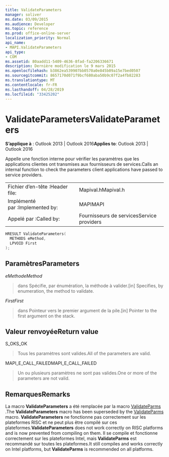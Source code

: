 ```yaml
---
title: ValidateParameters
manager: soliver
ms.date: 03/09/2015
ms.audience: Developer
ms.topic: reference
ms.prod: office-online-server
localization_priority: Normal
api_name:
- MAPI.ValidateParameters
api_type:
- COM
ms.assetid: 80aadd11-5409-4636-8fad-fa2206336671
description: Dernière modification le 9 mars 2015
ms.openlocfilehash: b3862ea539907bb0570a0e845b09a15e7bed0507
ms.sourcegitcommit: 8657170d071f9bcf680aba50b9c07f2a4fb82283
ms.translationtype: MT
ms.contentlocale: fr-FR
ms.lasthandoff: 04/28/2019
ms.locfileid: "33425202"
---
```

# <a name="validateparameters"></a><span data-ttu-id="30afc-103">ValidateParameters</span><span class="sxs-lookup"><span data-stu-id="30afc-103">ValidateParameters</span></span>

  
  
<span data-ttu-id="30afc-104">**S’applique à** : Outlook 2013 | Outlook 2016</span><span class="sxs-lookup"><span data-stu-id="30afc-104">**Applies to**: Outlook 2013 | Outlook 2016</span></span> 
  
<span data-ttu-id="30afc-105">Appelle une fonction interne pour vérifier les paramètres que les applications clientes ont transmises aux fournisseurs de services.</span><span class="sxs-lookup"><span data-stu-id="30afc-105">Calls an internal function to check the parameters client applications have passed to service providers.</span></span> 
  
|||
|:-----|:-----|
|<span data-ttu-id="30afc-106">Fichier d’en-tête :</span><span class="sxs-lookup"><span data-stu-id="30afc-106">Header file:</span></span>  <br/> |<span data-ttu-id="30afc-107">Mapival.h</span><span class="sxs-lookup"><span data-stu-id="30afc-107">Mapival.h</span></span>  <br/> |
|<span data-ttu-id="30afc-108">Implémenté par :</span><span class="sxs-lookup"><span data-stu-id="30afc-108">Implemented by:</span></span>  <br/> |<span data-ttu-id="30afc-109">MAPI</span><span class="sxs-lookup"><span data-stu-id="30afc-109">MAPI</span></span>  <br/> |
|<span data-ttu-id="30afc-110">Appelé par :</span><span class="sxs-lookup"><span data-stu-id="30afc-110">Called by:</span></span>  <br/> |<span data-ttu-id="30afc-111">Fournisseurs de services</span><span class="sxs-lookup"><span data-stu-id="30afc-111">Service providers</span></span>  <br/> |
   
```cpp
HRESULT ValidateParameters(
  METHODS eMethod,
  LPVOID First
);
```

## <a name="parameters"></a><span data-ttu-id="30afc-112">Paramètres</span><span class="sxs-lookup"><span data-stu-id="30afc-112">Parameters</span></span>

 <span data-ttu-id="30afc-113">_eMethod_</span><span class="sxs-lookup"><span data-stu-id="30afc-113">_eMethod_</span></span>
  
> <span data-ttu-id="30afc-114">dans Spécifie, par énumération, la méthode à valider.</span><span class="sxs-lookup"><span data-stu-id="30afc-114">[in] Specifies, by enumeration, the method to validate.</span></span> 
    
 <span data-ttu-id="30afc-115">_First_</span><span class="sxs-lookup"><span data-stu-id="30afc-115">_First_</span></span>
  
> <span data-ttu-id="30afc-116">dans Pointeur vers le premier argument de la pile.</span><span class="sxs-lookup"><span data-stu-id="30afc-116">[in] Pointer to the first argument on the stack.</span></span>
    
## <a name="return-value"></a><span data-ttu-id="30afc-117">Valeur renvoyée</span><span class="sxs-lookup"><span data-stu-id="30afc-117">Return value</span></span>

<span data-ttu-id="30afc-118">S_OK</span><span class="sxs-lookup"><span data-stu-id="30afc-118">S_OK</span></span> 
  
> <span data-ttu-id="30afc-119">Tous les paramètres sont valides.</span><span class="sxs-lookup"><span data-stu-id="30afc-119">All of the parameters are valid.</span></span> 
    
<span data-ttu-id="30afc-120">MAPI_E_CALL_FAILED</span><span class="sxs-lookup"><span data-stu-id="30afc-120">MAPI_E_CALL_FAILED</span></span> 
  
> <span data-ttu-id="30afc-121">Un ou plusieurs paramètres ne sont pas valides.</span><span class="sxs-lookup"><span data-stu-id="30afc-121">One or more of the parameters are not valid.</span></span>
    
## <a name="remarks"></a><span data-ttu-id="30afc-122">Remarques</span><span class="sxs-lookup"><span data-stu-id="30afc-122">Remarks</span></span>

<span data-ttu-id="30afc-123">La macro **ValidateParameters** a été remplacée par la macro [ValidateParms](validateparms.md) .</span><span class="sxs-lookup"><span data-stu-id="30afc-123">The **ValidateParameters** macro has been superseded by the [ValidateParms](validateparms.md) macro.</span></span> <span data-ttu-id="30afc-124">**ValidateParameters** ne fonctionne pas correctement sur les plateformes RISC et ne peut plus être compilé sur ces plateformes.</span><span class="sxs-lookup"><span data-stu-id="30afc-124">**ValidateParameters** does not work correctly on RISC platforms and is now prevented from compiling on them.</span></span> <span data-ttu-id="30afc-125">Il se compile et fonctionne correctement sur les plateformes Intel, mais **ValidateParms** est recommandé sur toutes les plateformes.</span><span class="sxs-lookup"><span data-stu-id="30afc-125">It still compiles and works correctly on Intel platforms, but **ValidateParms** is recommended on all platforms.</span></span> 
  

